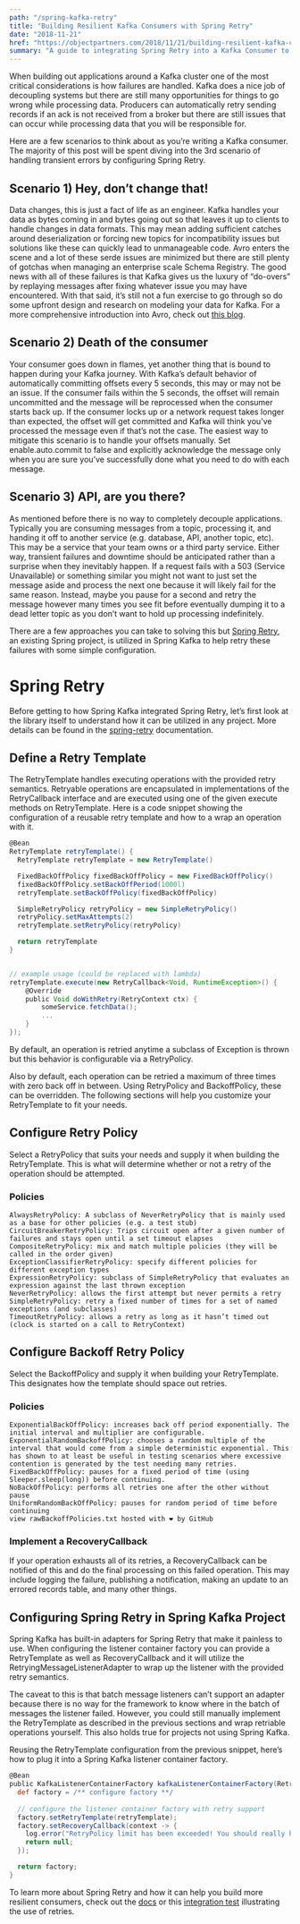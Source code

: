 ```yaml
---
path: "/spring-kafka-retry"
title: "Building Resilient Kafka Consumers with Spring Retry"
date: "2018-11-21"
href: "https://objectpartners.com/2018/11/21/building-resilient-kafka-consumers-with-spring-retry/"
summary: "A guide to integrating Spring Retry into a Kafka Consumer to increase durability."
---
```

When building out applications around a Kafka cluster one of the most critical considerations is how failures are handled. Kafka does a nice job of decoupling systems but there are still many opportunities for things to go wrong while processing data. Producers can automatically retry sending records if an ack is not received from a broker but there are still issues that can occur while processing data that you will be responsible for.

Here are a few scenarios to think about as you’re writing a Kafka consumer. The majority of this post will be spent diving into the 3rd scenario of handling transient errors by configuring Spring Retry.

## Scenario 1) Hey, don’t change that!

Data changes, this is just a fact of life as an engineer. Kafka handles your data as bytes coming in and bytes going out so that leaves it up to clients to handle changes in data formats. This may mean adding sufficient catches around deserialization or forcing new topics for incompatibility issues but solutions like these can quickly lead to unmanageable code. Avro enters the scene and a lot of these serde issues are minimized but there are still plenty of gotchas when managing an enterprise scale Schema Registry. The good news with all of these failures is that Kafka gives us the luxury of “do-overs” by replaying messages after fixing whatever issue you may have encountered. With that said, it’s still not a fun exercise to go through so do some upfront design and research on modeling your data for Kafka. For a more comprehensive introduction into Avro, check out [this blog](https://medium.com/@stephane.maarek/introduction-to-schemas-in-apache-kafka-with-the-confluent-schema-registry-3bf55e401321).

## Scenario 2) Death of the consumer

Your consumer goes down in flames, yet another thing that is bound to happen during your Kafka journey. With Kafka’s default behavior of automatically committing offsets every 5 seconds, this may or may not be an issue. If the consumer fails within the 5 seconds, the offset will remain uncommitted and the message will be reprocessed when the consumer starts back up. If the consumer locks up or a network request takes longer than expected, the offset will get committed and Kafka will think you’ve processed the message even if that’s not the case. The easiest way to mitigate this scenario is to handle your offsets manually. Set enable.auto.commit to false and explicitly acknowledge the message only when you are sure you’ve successfully done what you need to do with each message.

## Scenario 3) API, are you there?

As mentioned before there is no way to completely decouple applications. Typically you are consuming messages from a topic, processing it, and handing it off to another service (e.g. database, API, another topic, etc). This may be a service that your team owns or a third party service. Either way, transient failures and downtime should be anticipated rather than a surprise when they inevitably happen. If a request fails with a 503 (Service Unavailable) or something similar you might not want to just set the message aside and process the next one because it will likely fail for the same reason. Instead, maybe you pause for a second and retry the message however many times you see fit before eventually dumping it to a dead letter topic as you don’t want to hold up processing indefinitely.

There are a few approaches you can take to solving this but [Spring Retry](https://github.com/spring-projects/spring-retry), an existing Spring project, is utilized in Spring Kafka to help retry these failures with some simple configuration.

# Spring Retry

Before getting to how Spring Kafka integrated Spring Retry, let’s first look at the library itself to understand how it can be utilized in any project. More details can be found in the [spring-retry](https://github.com/spring-projects/spring-retry) documentation.

## Define a Retry Template

The RetryTemplate handles executing operations with the provided retry semantics. Retryable operations are encapsulated in implementations of the RetryCallback interface and are executed using one of the given execute methods on RetryTemplate. Here is a code snippet showing the configuration of a reusable retry template and how to a wrap an operation with it.

```groovy
@Bean
RetryTemplate retryTemplate() {
  RetryTemplate retryTemplate = new RetryTemplate()

  FixedBackOffPolicy fixedBackOffPolicy = new FixedBackOffPolicy()
  fixedBackOffPolicy.setBackOffPeriod(1000l)
  retryTemplate.setBackOffPolicy(fixedBackOffPolicy)

  SimpleRetryPolicy retryPolicy = new SimpleRetryPolicy()
  retryPolicy.setMaxAttempts(2)
  retryTemplate.setRetryPolicy(retryPolicy)

  return retryTemplate
}


// example usage (could be replaced with lambda)
retryTemplate.execute(new RetryCallback<Void, RuntimeException>() {
    @Override
    public Void doWithRetry(RetryContext ctx) {
        someService.fetchData();
        ...
    }
});
```

By default, an operation is retried anytime a subclass of Exception is thrown but this behavior is configurable via a RetryPolicy.

Also by default, each operation can be retried a maximum of three times with zero back off in between. Using RetryPolicy and BackoffPolicy, these can be overridden. The following sections will help you customize your RetryTemplate to fit your needs.

## Configure Retry Policy

Select a RetryPolicy that suits your needs and supply it when building the RetryTemplate. This is what will determine whether or not a retry of the operation should be attempted.

### Policies

```text
AlwaysRetryPolicy: A subclass of NeverRetryPolicy that is mainly used as a base for other policies (e.g. a test stub)
CircuitBreakerRetryPolicy: Trips circuit open after a given number of failures and stays open until a set timeout elapses
CompositeRetryPolicy: mix and match multiple policies (they will be called in the order given)
ExceptionClassifierRetryPolicy: specify different policies for different exception types
ExpressionRetryPolicy: subclass of SimpleRetryPolicy that evaluates an expression against the last thrown exception
NeverRetryPolicy: allows the first attempt but never permits a retry
SimpleRetryPolicy: retry a fixed number of times for a set of named exceptions (and subclasses)
TimeoutRetryPolicy: allows a retry as long as it hasn’t timed out (clock is started on a call to RetryContext)
```

## Configure Backoff Retry Policy

Select the BackoffPolicy and supply it when building your RetryTemplate. This designates how the template should space out retries.

### Policies

```text
ExponentialBackOffPolicy: increases back off period exponentially. The initial interval and multiplier are configurable.
ExponentialRandomBackoffPolicy: chooses a random multiple of the interval that would come from a simple deterministic exponential. This has shown to at least be useful in testing scenarios where excessive contention is generated by the test needing many retries.
FixedBackOffPolicy: pauses for a fixed period of time (using Sleeper.sleep(long)) before continuing.
NoBackOffPolicy: performs all retries one after the other without pause
UniformRandomBackOffPolicy: pauses for random period of time before continuing
view rawBackoffPolicies.txt hosted with ❤ by GitHub
```

### Implement a RecoveryCallback

If your operation exhausts all of its retries, a RecoveryCallback can be notified of this and do the final processing on this failed operation. This may include logging the failure, publishing a notification, making an update to an errored records table, and many other things.

## Configuring Spring Retry in Spring Kafka Project

Spring Kafka has built-in adapters for Spring Retry that make it painless to use. When configuring the listener container factory you can provide a RetryTemplate as well as RecoveryCallback and it will utilize the RetryingMessageListenerAdapter to wrap up the listener with the provided retry semantics.

The caveat to this is that batch message listeners can’t support an adapter because there is no way for the framework to know where in the batch of messages the listener failed. However, you could still manually implement the RetryTemplate as described in the previous sections and wrap retriable operations yourself. This also holds true for projects not using Spring Kafka.

Reusing the RetryTemplate configuration from the previous snippet, here’s how to plug it into a Spring Kafka listener container factory.

```groovy
@Bean
public KafkaListenerContainerFactory kafkaListenerContainerFactory(RetryTemplate retryTemplate) {
  def factory = /** configure factory **/
  
  // configure the listener container factory with retry support
  factory.setRetryTemplate(retryTemplate);
  factory.setRecoveryCallback(context -> {
    log.error("RetryPolicy limit has been exceeded! You should really handle this better.");
    return null;
  });

  return factory;
}
```

To learn more about Spring Retry and how it can help you build more resilient consumers, check out the [docs](https://docs.spring.io/spring-kafka/reference/htmlsingle/#retrying-deliveries) or this [integration test](https://github.com/msschroe3/spring-kafka-samples/blob/master/src/test/groovy/com/mschroeder/kafka/listener/RetryListenerSpec.groovy) illustrating the use of retries.